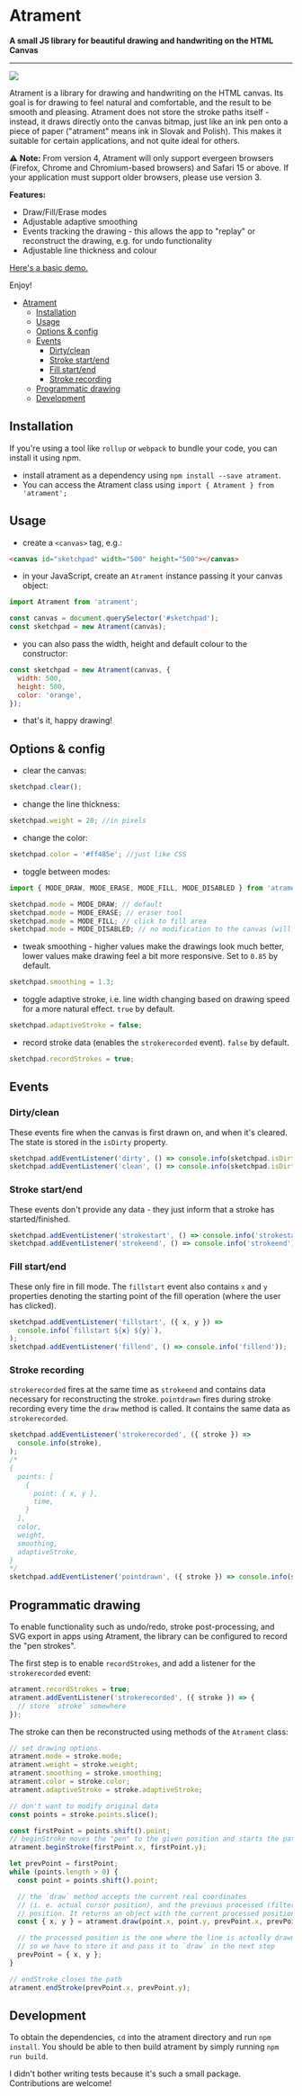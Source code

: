 # Atrament

**A small JS library for beautiful drawing and handwriting on the HTML Canvas**

---

![](demo/img/muchotravka.png)

Atrament is a library for drawing and handwriting on the HTML canvas.
Its goal is for drawing to feel natural and comfortable, and the result to be smooth and pleasing.
Atrament does not store the stroke paths itself - instead, it draws directly onto the canvas bitmap,
just like an ink pen onto a piece of paper ("atrament" means ink in Slovak and Polish).
This makes it suitable for certain applications, and not quite ideal for others.

⚠️ **Note:** From version 4, Atrament will only support evergeen browsers (Firefox, Chrome and Chromium-based browsers)
and Safari 15 or above. If your application must support older browsers, please use version 3.

**Features:**

- Draw/Fill/Erase modes
- Adjustable adaptive smoothing
- Events tracking the drawing - this allows the app to "replay" or reconstruct the drawing, e.g. for undo functionality
- Adjustable line thickness and colour

[Here's a basic demo.](http://fiala.uk/atrament.js/demo/)

Enjoy!

- [Atrament](#atrament)
  - [Installation](#installation)
  - [Usage](#usage)
  - [Options \& config](#options--config)
  - [Events](#events)
    - [Dirty/clean](#dirtyclean)
    - [Stroke start/end](#stroke-startend)
    - [Fill start/end](#fill-startend)
    - [Stroke recording](#stroke-recording)
  - [Programmatic drawing](#programmatic-drawing)
  - [Development](#development)

## Installation

If you're using a tool like `rollup` or `webpack` to bundle your code, you can install it using npm.

- install atrament as a dependency using `npm install --save atrament`.
- You can access the Atrament class using `import { Atrament } from 'atrament';`

## Usage

- create a `<canvas>` tag, e.g.:

```html
<canvas id="sketchpad" width="500" height="500"></canvas>
```

- in your JavaScript, create an `Atrament` instance passing it your canvas object:

```js
import Atrament from 'atrament';

const canvas = document.querySelector('#sketchpad');
const sketchpad = new Atrament(canvas);
```

- you can also pass the width, height and default colour to the constructor:

```js
const sketchpad = new Atrament(canvas, {
  width: 500,
  height: 500,
  color: 'orange',
});
```

- that's it, happy drawing!

## Options & config

- clear the canvas:

```js
sketchpad.clear();
```

- change the line thickness:

```js
sketchpad.weight = 20; //in pixels
```

- change the color:

```js
sketchpad.color = '#ff485e'; //just like CSS
```

- toggle between modes:

```js
import { MODE_DRAW, MODE_ERASE, MODE_FILL, MODE_DISABLED } from 'atrament';

sketchpad.mode = MODE_DRAW; // default
sketchpad.mode = MODE_ERASE; // eraser tool
sketchpad.mode = MODE_FILL; // click to fill area
sketchpad.mode = MODE_DISABLED; // no modification to the canvas (will still fire stroke events)
```

- tweak smoothing - higher values make the drawings look much better, lower values make drawing feel a bit more responsive. Set to `0.85` by default.

```js
sketchpad.smoothing = 1.3;
```

- toggle adaptive stroke, i.e. line width changing based on drawing speed for a more natural effect. `true` by default.

```js
sketchpad.adaptiveStroke = false;
```

- record stroke data (enables the `strokerecorded` event). `false` by default.

```js
sketchpad.recordStrokes = true;
```

## Events

### Dirty/clean

These events fire when the canvas is first drawn on, and when it's cleared.
The state is stored in the `isDirty` property.

```js
sketchpad.addEventListener('dirty', () => console.info(sketchpad.isDirty));
sketchpad.addEventListener('clean', () => console.info(sketchpad.isDirty));
```

### Stroke start/end

These events don't provide any data - they just inform that a stroke has started/finished.

```js
sketchpad.addEventListener('strokestart', () => console.info('strokestart'));
sketchpad.addEventListener('strokeend', () => console.info('strokeend'));
```

### Fill start/end

These only fire in fill mode. The `fillstart` event also contains `x` and `y` properties
denoting the starting point of the fill operation (where the user has clicked).

```js
sketchpad.addEventListener('fillstart', ({ x, y }) =>
  console.info(`fillstart ${x} ${y}`),
);
sketchpad.addEventListener('fillend', () => console.info('fillend'));
```

### Stroke recording

`strokerecorded` fires at the same time as `strokeend` and contains data necessary for reconstructing the stroke.
`pointdrawn` fires during stroke recording every time the `draw` method is called. It contains the same data as `strokerecorded`.

```js
sketchpad.addEventListener('strokerecorded', ({ stroke }) =>
  console.info(stroke),
);
/*
{
  points: [
    {
      point: { x, y },
      time,
    }
  ],
  color,
  weight,
  smoothing,
  adaptiveStroke,
}
*/
sketchpad.addEventListener('pointdrawn', ({ stroke }) => console.info(stroke));
```

## Programmatic drawing

To enable functionality such as undo/redo, stroke post-processing, and SVG export in apps using Atrament, the library
can be configured to record the "pen strokes".

The first step is to enable `recordStrokes`, and add a listener for the `strokerecorded` event:

```js
atrament.recordStrokes = true;
atrament.addEventListener('strokerecorded', ({ stroke }) => {
  // store `stroke` somewhere
});
```

The stroke can then be reconstructed using methods of the `Atrament` class:

```js
// set drawing options
atrament.mode = stroke.mode;
atrament.weight = stroke.weight;
atrament.smoothing = stroke.smoothing;
atrament.color = stroke.color;
atrament.adaptiveStroke = stroke.adaptiveStroke;

// don't want to modify original data
const points = stroke.points.slice();

const firstPoint = points.shift().point;
// beginStroke moves the "pen" to the given position and starts the path
atrament.beginStroke(firstPoint.x, firstPoint.y);

let prevPoint = firstPoint;
while (points.length > 0) {
  const point = points.shift().point;

  // the `draw` method accepts the current real coordinates
  // (i. e. actual cursor position), and the previous processed (filtered)
  // position. It returns an object with the current processed position.
  const { x, y } = atrament.draw(point.x, point.y, prevPoint.x, prevPoint.y);

  // the processed position is the one where the line is actually drawn to
  // so we have to store it and pass it to `draw` in the next step
  prevPoint = { x, y };
}

// endStroke closes the path
atrament.endStroke(prevPoint.x, prevPoint.y);
```

## Development

To obtain the dependencies, `cd` into the atrament directory and run `npm install`.
You should be able to then build atrament by simply running `npm run build`.

I didn't bother writing tests because it's such a small package. Contributions are welcome!
